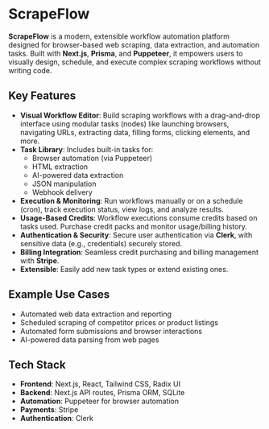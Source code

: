 # ScrapeFlow

**ScrapeFlow** is a modern, extensible workflow automation platform designed for browser-based web scraping, data extraction, and automation tasks. Built with **Next.js**, **Prisma**, and **Puppeteer**, it empowers users to visually design, schedule, and execute complex scraping workflows without writing code.

## Key Features

- **Visual Workflow Editor**: Build scraping workflows with a drag-and-drop interface using modular tasks (nodes) like launching browsers, navigating URLs, extracting data, filling forms, clicking elements, and more.
- **Task Library**: Includes built-in tasks for:
  - Browser automation (via Puppeteer)
  - HTML extraction
  - AI-powered data extraction
  - JSON manipulation
  - Webhook delivery
- **Execution & Monitoring**: Run workflows manually or on a schedule (cron), track execution status, view logs, and analyze results.
- **Usage-Based Credits**: Workflow executions consume credits based on tasks used. Purchase credit packs and monitor usage/billing history.
- **Authentication & Security**: Secure user authentication via **Clerk**, with sensitive data (e.g., credentials) securely stored.
- **Billing Integration**: Seamless credit purchasing and billing management with **Stripe**.
- **Extensible**: Easily add new task types or extend existing ones.

## Example Use Cases

- Automated web data extraction and reporting
- Scheduled scraping of competitor prices or product listings
- Automated form submissions and browser interactions
- AI-powered data parsing from web pages

## Tech Stack

- **Frontend**: Next.js, React, Tailwind CSS, Radix UI
- **Backend**: Next.js API routes, Prisma ORM, SQLite
- **Automation**: Puppeteer for browser automation
- **Payments**: Stripe
- **Authentication**: Clerk

